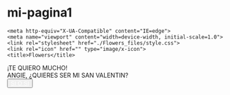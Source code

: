 # mi-pagina1
<html lang="es"><head><meta http-equiv="Content-Type" content="text/html; charset=UTF-8">
    
    <meta http-equiv="X-UA-Compatible" content="IE=edge">
    <meta name="viewport" content="width=device-width, initial-scale=1.0">
    <link rel="stylesheet" href="./Flowers_files/style.css">
    <link rel="icon" href="" type="image/x-icon">
    <title>Flowers</title>
</head>

<body>
    <div class="greetings">
        <span>¡TE</span>
        <span>QUIERO</span>
        <span>MUCHO!</span>
    </div>
    <div class="description">
        <span>ANGIE, ¿QUIERES SER MI SAN VALENTIN?</span>
    </div>
    <div class="button">
        <button class="botones">
            <a href="" style="color: #fff;">SI O SI</a>
        </button>
    </div>


